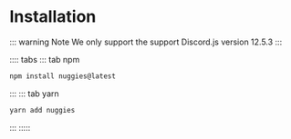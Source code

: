 # Installation

::: warning Note
We only support the support Discord.js version 12.5.3
:::

:::: tabs
::: tab npm
```sh
npm install nuggies@latest
```
:::
::: tab yarn
```sh
yarn add nuggies
```
:::
:::::
